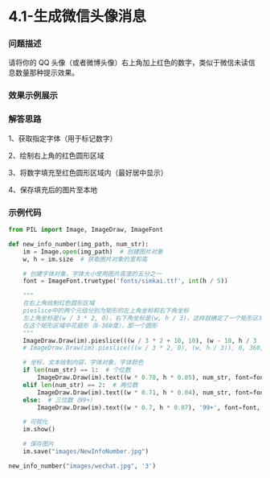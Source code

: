 # 4.1-生成微信头像消息

### 问题描述

请将你的 QQ 头像（或者微博头像）右上角加上红色的数字，类似于微信未读信息数量那种提示效果。

### 效果示例展示



### 解答思路

1、获取指定字体（用于标记数字）

2、绘制右上角的红色圆形区域

3、将数字填充至红色圆形区域内（最好居中显示）

4、保存填充后的图片至本地

### 示例代码

```python
from PIL import Image, ImageDraw, ImageFont

def new_info_number(img_path, num_str):
    im = Image.open(img_path)  # 创建图片对象
    w, h = im.size  # 获取图片对象的宽和高

    # 创建字体对象，字体大小使用图片高度的五分之一
    font = ImageFont.truetype('fonts/simkai.ttf', int(h / 5))

    """
    在右上角绘制红色圆形区域
    pieslice中的两个元组分别为矩形的左上角坐标和右下角坐标
    左上角坐标是(w / 3 * 2, 0)，右下角坐标是(w, h / 3)，这样就确定了一个矩形区域
    在这个矩形区域中花扇形（0-360度），即一个圆形
    """
    ImageDraw.Draw(im).pieslice(((w / 3 * 2 + 10, 10), (w - 10, h / 3 - 10)), 0, 360, fill="red")
    # ImageDraw.Draw(im).pieslice(((w / 3 * 2, 0), (w, h / 3)), 0, 360, fill="red")

    # 坐标，文本绘制内容，字体对象，字体颜色
    if len(num_str) == 1:  # 个位数
        ImageDraw.Draw(im).text((w * 0.78, h * 0.05), num_str, font=font, fill="white")
    elif len(num_str) == 2:  # 两位数
        ImageDraw.Draw(im).text((w * 0.71, h * 0.04), num_str, font=font, fill="white")
    else:  # 三位数（99+）
        ImageDraw.Draw(im).text((w * 0.7, h * 0.07), '99+', font=font, fill="white")

    # 可视化
    im.show()

    # 保存图片
    im.save("images/NewInfoNumber.jpg")

new_info_number("images/wechat.jpg", '3')
```

